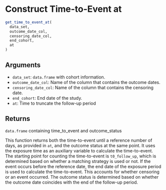 # Construct Time-to-Event at

```r
get_time_to_event_at(
  data_set,
  outcome_date_col,
  censoring_date_col,
  end_cohort,
  at
)
```

## Arguments

- `data_set`: `data.frame` with cohort information.
- `outcome_date_col`: Name of the column that contains the outcome dates.
- `censoring_date_col`: Name of the column that contains the censoring date.
- `end_cohort`: End date of the study.
- `at`: Time to truncate the follow-up period

## Returns

`data.frame` containing time_to_event and outcome_status

This function returns both the time-to-event until a reference number of days, as provided in `at`, and the outcome status at the same point. It uses the exposure time as an auxiliary variable to calculate the time-to-event. The starting point for counting the time-to-event is `t0_follow_up`, which is determined based on whether a matching strategy is used or not. If the event occurs before the reference date, the end date of the exposure period is used to calculate the time-to-event. This accounts for whether censoring or an event occurred. The outcome status is determined based on whether the outcome date coincides with the end of the follow-up period.
